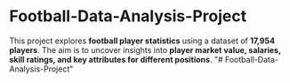 # Football-Data-Analysis-Project
This project explores **football player statistics** using a dataset of **17,954 players**. The aim is to uncover insights into **player market value, salaries, skill ratings, and key attributes for different positions**.
"# Football-Data-Analysis-Project" 
